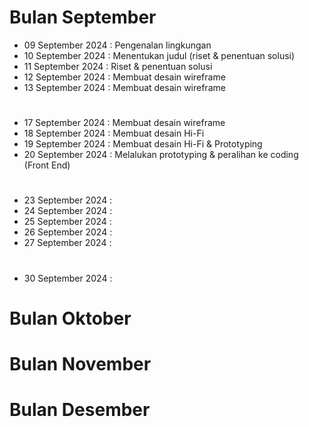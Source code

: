 # Bulan September
- 09 September 2024 : Pengenalan lingkungan
- 10 September 2024 : Menentukan judul (riset & penentuan solusi)
- 11 September 2024 : Riset & penentuan solusi
- 12 September 2024 : Membuat desain wireframe
- 13 September 2024 : Membuat desain wireframe
#
- 17 September 2024 : Membuat desain wireframe
- 18 September 2024 : Membuat desain Hi-Fi
- 19 September 2024 : Membuat desain Hi-Fi & Prototyping
- 20 September 2024 : Melalukan prototyping & peralihan ke coding (Front End)
#
- 23 September 2024 :
- 24 September 2024 :
- 25 September 2024 :
- 26 September 2024 :
- 27 September 2024 :
#
- 30 September 2024 :

# Bulan Oktober


# Bulan November


# Bulan Desember
